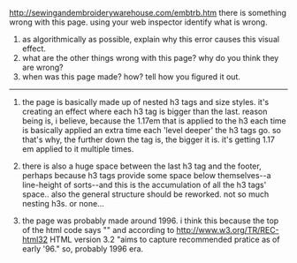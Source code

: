 http://sewingandembroiderywarehouse.com/embtrb.htm
there is something wrong with this page.
using your web inspector identify what is wrong.
1. as algorithmically as possible, explain why this error causes this visual effect.
2. what are the other things wrong with this page? why do you think they are wrong?
3. when was this page made? how? tell how you figured it out.
----

1. the page is basically made up of nested h3 tags and size styles. it's creating an effect where each h3 tag is bigger than the last. reason being is, i believe, because the 1.17em that is applied to the h3 each time is basically applied an extra time each 'level deeper' the h3 tags go. so that's why, the further down the tag is, the bigger it is. it's getting 1.17 em applied to it multiple times.

2. there is also a huge space between the last h3 tag and the footer, perhaps because h3 tags provide some space below themselves--a line-height of sorts--and this is the accumulation of all the h3 tags' space.. also the general structure should be reworked. not so much nesting h3s. or none...

3. the page was probably made around 1996. i think this because the top of the html code says "<!DOCTYPE html PUBLIC... HTML 3.2...>" and according to http://www.w3.org/TR/REC-html32 HTML version 3.2 "aims to capture recommended pratice as of early '96." so, probably 1996 era.
